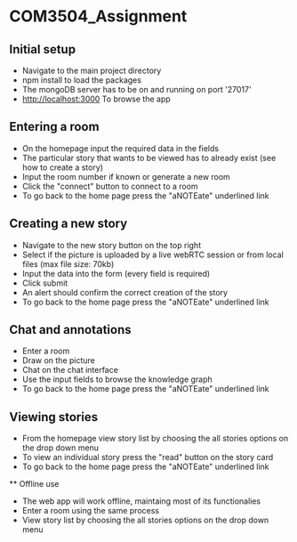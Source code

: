 # COM3504_Assignment
## Initial setup

 * Navigate to the main project directory
 * npm install to load the packages
 * The mongoDB server has to be on and running on port '27017'
 * [http://localhost:3000](http://localhost:3000) To browse the app
 
 
 ## Entering a room
 
 * On the homepage input the required data in the fields
 * The particular story that wants to be viewed has to already exist (see how to create a story)
 * Input the room number if known or generate a new room
 * Click the "connect" button to connect to a room
 * To go back to the home page press the "aNOTEate" underlined link

 ## Creating a new story
 
 * Navigate to the new story button on the top right
 * Select if the picture is uploaded by a live webRTC session or from local files (max file size: 70kb)
 * Input the data into the form (every field is required)
 * Click submit
 * An alert should confirm the correct creation of the story
 * To go back to the home page press the "aNOTEate" underlined link
 

 ## Chat and annotations
 
 * Enter a room
 * Draw on the picture 
 * Chat on the chat interface
 * Use the input fields to browse the knowledge graph
 * To go back to the home page press the "aNOTEate" underlined link


 ## Viewing stories

 * From the homepage view story list by choosing the all stories options on the drop down menu
 * To view an individual story press the "read" button on the story card
 * To go back to the home page press the "aNOTEate" underlined link

 
 ** Offline use
 
 * The web app will work offline, maintaing most of its functionalies
 * Enter a room using the same process 
 * View story list by choosing the all stories options on the drop down menu

